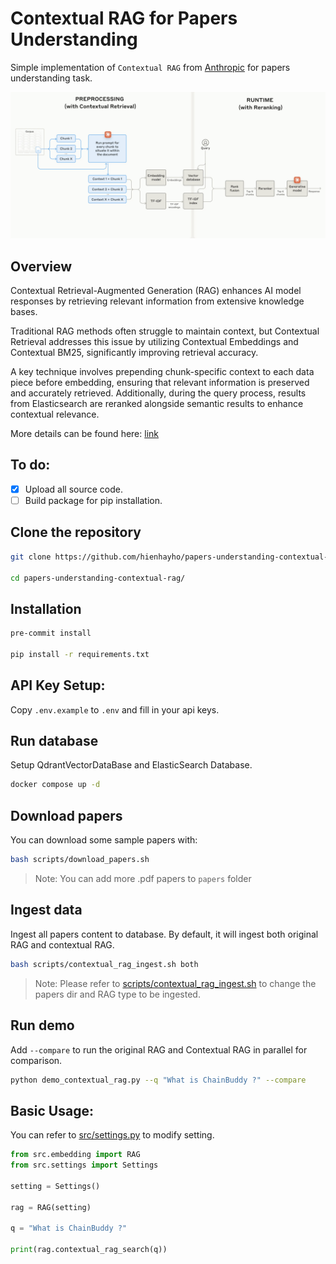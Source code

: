 # Contextual RAG for Papers Understanding

Simple implementation of `Contextual RAG` from [Anthropic](https://www.anthropic.com/) for papers understanding task.

![](./assets/contextual_rag.png)

## Overview

Contextual Retrieval-Augmented Generation (RAG) enhances AI model responses by retrieving relevant information from extensive knowledge bases.

Traditional RAG methods often struggle to maintain context, but Contextual Retrieval addresses this issue by utilizing Contextual Embeddings and Contextual BM25, significantly improving retrieval accuracy.

A key technique involves prepending chunk-specific context to each data piece before embedding, ensuring that relevant information is preserved and accurately retrieved. Additionally, during the query process, results from Elasticsearch are reranked alongside semantic results to enhance contextual relevance.

More details can be found here: [link](https://www.anthropic.com/news/contextual-retrieval)

## To do:

-   [x] Upload all source code.
-   [ ] Build package for pip installation.

## Clone the repository

```bash
git clone https://github.com/hienhayho/papers-understanding-contextual-rag.git

cd papers-understanding-contextual-rag/
```

## Installation

```bash
pre-commit install

pip install -r requirements.txt
```

## API Key Setup:

Copy `.env.example` to `.env` and fill in your api keys.

## Run database

Setup QdrantVectorDataBase and ElasticSearch Database.

```bash
docker compose up -d
```

## Download papers

You can download some sample papers with:

```bash
bash scripts/download_papers.sh
```

> Note: You can add more .pdf papers to `papers` folder

## Ingest data

Ingest all papers content to database. By default, it will ingest both original RAG and contextual RAG.

```bash
bash scripts/contextual_rag_ingest.sh both
```

> Note: Please refer to [scripts/contextual_rag_ingest.sh](scripts/contextual_rag_ingest.sh) to change the papers dir and RAG type to be ingested.

## Run demo

Add `--compare` to run the original RAG and Contextual RAG in parallel for comparison.

```bash
python demo_contextual_rag.py --q "What is ChainBuddy ?" --compare
```

## Basic Usage:

You can refer to [src/settings.py](./src/settings.py) to modify setting.

```python
from src.embedding import RAG
from src.settings import Settings

setting = Settings()

rag = RAG(setting)

q = "What is ChainBuddy ?"

print(rag.contextual_rag_search(q))
```
